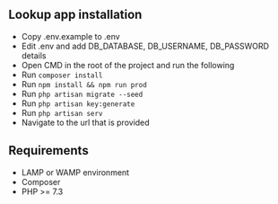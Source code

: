 ## Lookup app installation


- Copy .env.example to .env
- Edit .env and add DB_DATABASE, DB_USERNAME, DB_PASSWORD details
- Open CMD in the root of the project and run the following
- Run `composer install`
- Run `npm install && npm run prod`
- Run `php artisan migrate --seed`
- Run `php artisan key:generate`
- Run `php artisan serv`
- Navigate to the url that is provided

## Requirements

- LAMP or WAMP environment
- Composer
- PHP >= 7.3

